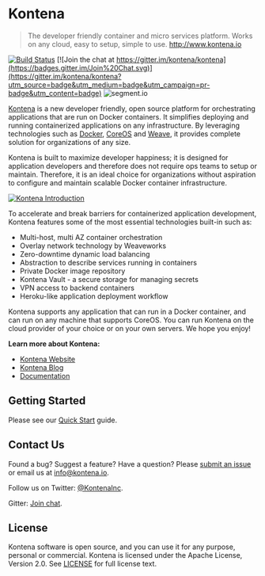 # Kontena

> The developer friendly container and micro services platform. Works on any cloud, easy to setup, simple to use. http://www.kontena.io

[![Build Status](https://travis-ci.org/kontena/kontena.svg?branch=master)](https://travis-ci.org/kontena/kontena)
[![Join the chat at https://gitter.im/kontena/kontena](https://badges.gitter.im/Join%20Chat.svg)](https://gitter.im/kontena/kontena?utm_source=badge&utm_medium=badge&utm_campaign=pr-badge&utm_content=badge)
![segment.io](https://api.segment.io/v1/pixel/track?data=ew0KICAid3JpdGVLZXkiOiAiOVdzS1ZsNHR6OXhsUlJ2eWRoWndKTTlRcnlUc2xSUzMiLA0KICAiYW5vbnltb3VzSWQiOiAiZ2l0aHViX3JlcG9fdmlzaXRvciIsDQogICJldmVudCI6ICJwYWdlX3ZpZXciLA0KICAicHJvcGVydGllcyI6IHsNCiAgICAic3ViamVjdCI6ICJrb250ZW5hL2tvbnRlbmEiDQogIH0NCn0NCg==)

[Kontena](https://www.kontena.io) is a new developer friendly, open source platform for orchestrating applications that are run on Docker containers. It simplifies deploying and running containerized applications on any infrastructure. By leveraging technologies such as [Docker](https://www.docker.com/), [CoreOS](https://coreos.com/) and [Weave](https://www.weave.works/), it provides complete solution for organizations of any size.

Kontena is built to maximize developer happiness; it is designed for application developers and therefore does not require ops teams to setup or maintain. Therefore, it is an ideal choice for organizations without aspiration to configure and maintain scalable Docker container infrastructure.

[![Kontena Introduction](https://asciinema.org/a/25815.png)](https://asciinema.org/a/25815)

To accelerate and break barriers for containerized application development, Kontena features some of the most essential technologies built-in such as:

* Multi-host, multi AZ container orchestration
* Overlay network technology by Weaveworks
* Zero-downtime dynamic load balancing
* Abstraction to describe services running in containers
* Private Docker image repository
* Kontena Vault - a secure storage for managing secrets
* VPN access to backend containers
* Heroku-like application deployment workflow

Kontena supports any application that can run in a Docker container, and can run on any machine that supports CoreOS. You can run Kontena on the cloud provider of your choice or on your own servers. We hope you enjoy!

**Learn more about Kontena:**
- [Kontena Website](https://www.kontena.io)
- [Kontena Blog](http://blog.kontena.io)
- [Documentation](https://www.kontena.io/docs)

## Getting Started

Please see our [Quick Start](http://www.kontena.io/docs/getting-started/quick-start) guide.

## Contact Us

Found a bug? Suggest a feature? Have a question? Please [submit an issue](https://github.com/kontena/kontena/issues) or email us at <a href="mailto:info@kontena.io">info@kontena.io</a>.

Follow us on Twitter: [@KontenaInc](https://twitter.com/KontenaInc).

Gitter: [Join chat](https://gitter.im/kontena/kontena).

## License

Kontena software is open source, and you can use it for any purpose, personal or commercial. Kontena is licensed under the Apache License, Version 2.0. See [LICENSE](LICENSE) for full license text.
